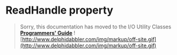 <a href='Hidden comment: 
$Rev$
$Date$
'></a>

# ReadHandle property #

> Sorry, this documentation has moved to the I/O Utility Classes **[Programmers' Guide](http://wiki.delphidabbler.com/index.php/Docs/TPJPipeReadHandle)** ![http://www.delphidabbler.com/img/markup/off-site.gif](http://www.delphidabbler.com/img/markup/off-site.gif)
